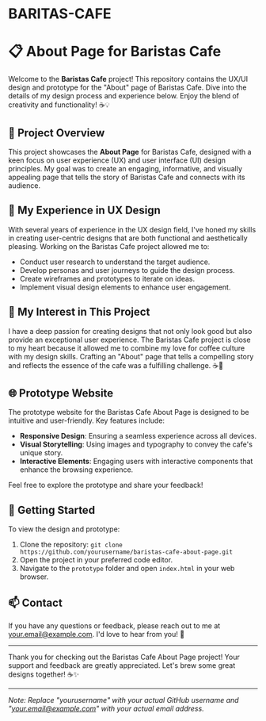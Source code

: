 # BARITAS-CAFE
# 📋 About Page for Baristas Cafe

Welcome to the **Baristas Cafe** project! This repository contains the UX/UI design and prototype for the "About" page of Baristas Cafe. Dive into the details of my design process and experience below. Enjoy the blend of creativity and functionality! ☕️💡

## 🎨 Project Overview

This project showcases the **About Page** for Baristas Cafe, designed with a keen focus on user experience (UX) and user interface (UI) design principles. My goal was to create an engaging, informative, and visually appealing page that tells the story of Baristas Cafe and connects with its audience.

## 💼 My Experience in UX Design

With several years of experience in the UX design field, I've honed my skills in creating user-centric designs that are both functional and aesthetically pleasing. Working on the Baristas Cafe project allowed me to:

- Conduct user research to understand the target audience.
- Develop personas and user journeys to guide the design process.
- Create wireframes and prototypes to iterate on ideas.
- Implement visual design elements to enhance user engagement.

## 💖 My Interest in This Project

I have a deep passion for creating designs that not only look good but also provide an exceptional user experience. The Baristas Cafe project is close to my heart because it allowed me to combine my love for coffee culture with my design skills. Crafting an "About" page that tells a compelling story and reflects the essence of the cafe was a fulfilling challenge. ☕️🎨

## 🌐 Prototype Website

The prototype website for the Baristas Cafe About Page is designed to be intuitive and user-friendly. Key features include:

- **Responsive Design**: Ensuring a seamless experience across all devices.
- **Visual Storytelling**: Using images and typography to convey the cafe's unique story.
- **Interactive Elements**: Engaging users with interactive components that enhance the browsing experience.

Feel free to explore the prototype and share your feedback!

## 🚀 Getting Started

To view the design and prototype:

1. Clone the repository: `git clone https://github.com/yourusername/baristas-cafe-about-page.git`
2. Open the project in your preferred code editor.
3. Navigate to the `prototype` folder and open `index.html` in your web browser.

## 📫 Contact

If you have any questions or feedback, please reach out to me at [your.email@example.com](mailto:your.email@example.com). I'd love to hear from you! 🌟

---

Thank you for checking out the Baristas Cafe About Page project! Your support and feedback are greatly appreciated. Let's brew some great designs together! ☕️✨

---

*Note: Replace "yourusername" with your actual GitHub username and "your.email@example.com" with your actual email address.*

